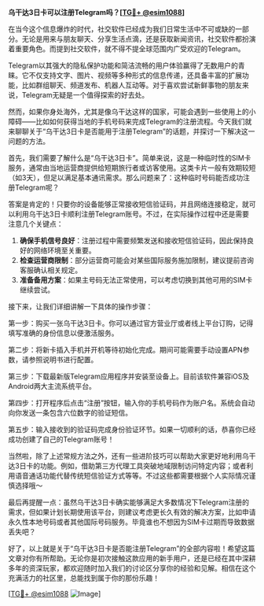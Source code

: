 **乌干达3日卡可以注册Telegram吗？[[TG💪+ @esim1088](https://t.me/s/esim1088)]**

在当今这个信息爆炸的时代，社交软件已经成为我们日常生活中不可或缺的一部分。无论是用来与朋友聊天、分享生活点滴，还是获取新闻资讯，社交软件都扮演着重要角色。而提到社交软件，就不得不提全球范围内广受欢迎的Telegram。

Telegram以其强大的隐私保护功能和简洁流畅的用户体验赢得了无数用户的青睐。它不仅支持文字、图片、视频等多种形式的信息传递，还具备丰富的扩展功能，比如群组聊天、频道发布、机器人互动等。对于喜欢尝试新鲜事物的朋友来说，Telegram无疑是一个值得探索的好去处。

然而，如果你身处海外，尤其是像乌干达这样的国家，可能会遇到一些使用上的小障碍——比如如何获得当地的手机号码来完成Telegram的注册流程。今天我们就来聊聊关于“乌干达3日卡是否能用于注册Telegram”的话题，并探讨一下解决这一问题的方法。

首先，我们需要了解什么是“乌干达3日卡”。简单来说，这是一种临时性的SIM卡服务，通常由当地运营商提供给短期旅行者或访客使用。这类卡片一般有效期较短（如3天），但足以满足基本通讯需求。那么问题来了：这种临时号码能否成功注册Telegram呢？

答案是肯定的！只要你的设备能够正常接收短信验证码，并且网络连接稳定，就可以利用乌干达3日卡顺利注册Telegram账号。不过，在实际操作过程中还是需要注意几个关键点：

1. **确保手机信号良好**：注册过程中需要频繁发送和接收短信验证码，因此保持良好的网络环境至关重要。
2. **检查运营商限制**：部分运营商可能会对某些国际服务施加限制，建议提前咨询客服确认相关规定。
3. **准备备用方案**：如果主号码无法正常使用，可以考虑切换到其他可用的SIM卡继续尝试。

接下来，让我们详细讲解一下具体的操作步骤：

第一步：购买一张乌干达3日卡。你可以通过官方营业厅或者线上平台订购，记得填写准确的身份信息以便激活服务。

第二步：将新卡插入手机并开机等待初始化完成。期间可能需要手动设置APN参数，请参照说明书进行配置。

第三步：下载最新版Telegram应用程序并安装至设备上。目前该软件兼容iOS及Android两大主流系统平台。

第四步：打开程序后点击“注册”按钮，输入你的手机号码作为账户名。系统会自动向你发送一条包含六位数字的验证短信。

第五步：输入接收到的验证码完成身份验证环节。如果一切顺利的话，恭喜你已经成功创建了自己的Telegram账号！

当然啦，除了上述常规方法之外，还有一些进阶技巧可以帮助大家更好地利用乌干达3日卡的功能。例如，借助第三方代理工具突破地域限制访问特定内容；或者利用语音通话功能代替传统短信验证方式等等。不过这些都需要根据个人实际情况谨慎选择哦～

最后再提醒一点：虽然乌干达3日卡确实能够满足大多数情况下Telegram注册的需求，但如果计划长期使用该平台，则建议考虑更长久有效的解决方案，比如申请永久性本地号码或者其他国际号码服务。毕竟谁也不想因为SIM卡过期而导致数据丢失吧？

好了，以上就是关于“乌干达3日卡是否能注册Telegram”的全部内容啦！希望这篇文章对你有所帮助。无论你是初次接触这款应用的新手用户，还是已经在其中深耕多年的资深玩家，都欢迎随时加入我们的讨论区分享你的经验和见解。相信在这个充满活力的社区里，总能找到属于你的那份乐趣！

[[TG💪+ @esim1088](https://t.me/s/esim1088) ![Image](https://i.postimg.cc/4NQfJmqS/Snipaste-2025-05-13-00-14-12.png)]